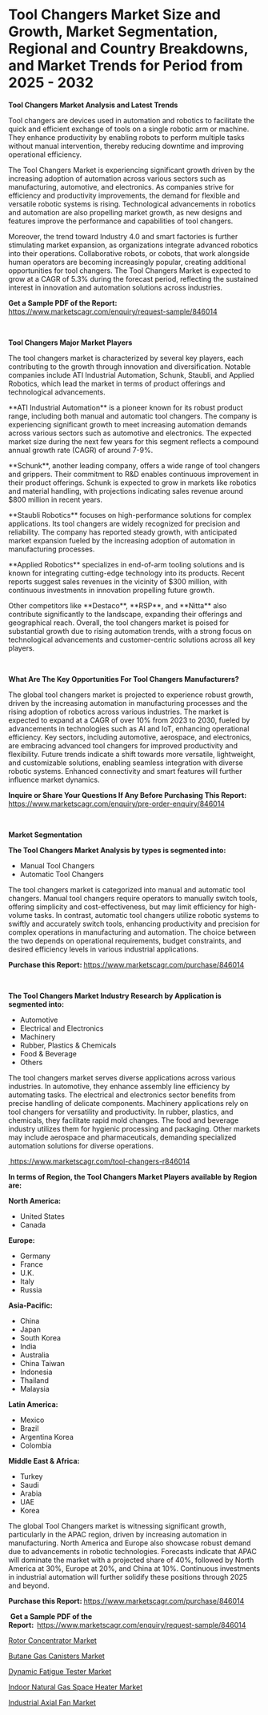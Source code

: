 <p><h1>Tool Changers Market Size and Growth, Market Segmentation, Regional and Country Breakdowns, and Market Trends for Period from 2025 -  2032</h1></p><p><strong>Tool Changers Market Analysis and Latest Trends</strong></p>
<p><p>Tool changers are devices used in automation and robotics to facilitate the quick and efficient exchange of tools on a single robotic arm or machine. They enhance productivity by enabling robots to perform multiple tasks without manual intervention, thereby reducing downtime and improving operational efficiency.</p><p>The Tool Changers Market is experiencing significant growth driven by the increasing adoption of automation across various sectors such as manufacturing, automotive, and electronics. As companies strive for efficiency and productivity improvements, the demand for flexible and versatile robotic systems is rising. Technological advancements in robotics and automation are also propelling market growth, as new designs and features improve the performance and capabilities of tool changers.</p><p>Moreover, the trend toward Industry 4.0 and smart factories is further stimulating market expansion, as organizations integrate advanced robotics into their operations. Collaborative robots, or cobots, that work alongside human operators are becoming increasingly popular, creating additional opportunities for tool changers. The Tool Changers Market is expected to grow at a CAGR of 5.3% during the forecast period, reflecting the sustained interest in innovation and automation solutions across industries.</p></p>
<p><strong>Get a Sample PDF of the Report:&nbsp;</strong> <a href="https://www.marketscagr.com/enquiry/request-sample/846014?utm_campaign=2482&utm_medium=2&utm_source=Github&utm_content=ia&utm_term=10042025&utm_id=tool-changers">https://www.marketscagr.com/enquiry/request-sample/846014</a></p>
<p>&nbsp;</p>
<p><strong>Tool Changers Major Market Players</strong></p>
<p><p>The tool changers market is characterized by several key players, each contributing to the growth through innovation and diversification. Notable companies include ATI Industrial Automation, Schunk, Staubli, and Applied Robotics, which lead the market in terms of product offerings and technological advancements.</p><p>**ATI Industrial Automation** is a pioneer known for its robust product range, including both manual and automatic tool changers. The company is experiencing significant growth to meet increasing automation demands across various sectors such as automotive and electronics. The expected market size during the next few years for this segment reflects a compound annual growth rate (CAGR) of around 7-9%.</p><p>**Schunk**, another leading company, offers a wide range of tool changers and grippers. Their commitment to R&D enables continuous improvement in their product offerings. Schunk is expected to grow in markets like robotics and material handling, with projections indicating sales revenue around $800 million in recent years.</p><p>**Staubli Robotics** focuses on high-performance solutions for complex applications. Its tool changers are widely recognized for precision and reliability. The company has reported steady growth, with anticipated market expansion fueled by the increasing adoption of automation in manufacturing processes.</p><p>**Applied Robotics** specializes in end-of-arm tooling solutions and is known for integrating cutting-edge technology into its products. Recent reports suggest sales revenues in the vicinity of $300 million, with continuous investments in innovation propelling future growth.</p><p>Other competitors like **Destaco**, **RSP**, and **Nitta** also contribute significantly to the landscape, expanding their offerings and geographical reach. Overall, the tool changers market is poised for substantial growth due to rising automation trends, with a strong focus on technological advancements and customer-centric solutions across all key players.</p></p>
<p>&nbsp;</p>
<p><strong>What Are The Key Opportunities For Tool Changers Manufacturers?</strong></p>
<p><p>The global tool changers market is projected to experience robust growth, driven by the increasing automation in manufacturing processes and the rising adoption of robotics across various industries. The market is expected to expand at a CAGR of over 10% from 2023 to 2030, fueled by advancements in technologies such as AI and IoT, enhancing operational efficiency. Key sectors, including automotive, aerospace, and electronics, are embracing advanced tool changers for improved productivity and flexibility. Future trends indicate a shift towards more versatile, lightweight, and customizable solutions, enabling seamless integration with diverse robotic systems. Enhanced connectivity and smart features will further influence market dynamics.</p></p>
<p><strong>Inquire or Share Your Questions If Any Before Purchasing This Report:</strong> <a href="https://www.marketscagr.com/enquiry/pre-order-enquiry/846014?utm_campaign=2482&utm_medium=2&utm_source=Github&utm_content=ia&utm_term=10042025&utm_id=tool-changers">https://www.marketscagr.com/enquiry/pre-order-enquiry/846014</a></p>
<p>&nbsp;</p>
<p><strong>Market Segmentation</strong></p>
<p><strong>The Tool Changers Market Analysis by types is segmented into:</strong></p>
<p><ul><li>Manual Tool Changers</li><li>Automatic Tool Changers</li></ul></p>
<p><p>The tool changers market is categorized into manual and automatic tool changers. Manual tool changers require operators to manually switch tools, offering simplicity and cost-effectiveness, but may limit efficiency for high-volume tasks. In contrast, automatic tool changers utilize robotic systems to swiftly and accurately switch tools, enhancing productivity and precision for complex operations in manufacturing and automation. The choice between the two depends on operational requirements, budget constraints, and desired efficiency levels in various industrial applications.</p></p>
<p><strong>Purchase this Report:&nbsp;</strong><a href="https://www.marketscagr.com/purchase/846014?utm_campaign=2482&utm_medium=2&utm_source=Github&utm_content=ia&utm_term=10042025&utm_id=tool-changers">https://www.marketscagr.com/purchase/846014</a></p>
<p>&nbsp;</p>
<p><strong>The Tool Changers Market Industry Research by Application is segmented into:</strong></p>
<p><ul><li>Automotive</li><li>Electrical and Electronics</li><li>Machinery</li><li>Rubber, Plastics & Chemicals</li><li>Food & Beverage</li><li>Others</li></ul></p>
<p><p>The tool changers market serves diverse applications across various industries. In automotive, they enhance assembly line efficiency by automating tasks. The electrical and electronics sector benefits from precise handling of delicate components. Machinery applications rely on tool changers for versatility and productivity. In rubber, plastics, and chemicals, they facilitate rapid mold changes. The food and beverage industry utilizes them for hygienic processing and packaging. Other markets may include aerospace and pharmaceuticals, demanding specialized automation solutions for diverse operations.</p></p>
<p><a href="https://www.marketscagr.com/tool-changers-r846014?utm_campaign=2482&utm_medium=2&utm_source=Github&utm_content=ia&utm_term=10042025&utm_id=tool-changers">&nbsp;https://www.marketscagr.com/tool-changers-r846014</a></p>
<p><strong>In terms of Region, the Tool Changers Market Players available by Region are:</strong></p>
<p>
    <p> <strong> North America: </strong>
        <ul>
            <li>United States</li>
            <li>Canada</li>
        </ul>
        </p> 
    <p> <strong> Europe: </strong>
        <ul>
            <li>Germany</li>
            <li>France</li>
            <li>U.K.</li>
            <li>Italy</li>
            <li>Russia</li>
        </ul>
        </p> 
    <p> <strong> Asia-Pacific: </strong>
        <ul>
            <li>China</li>
            <li>Japan</li>
            <li>South Korea</li>
            <li>India</li>
            <li>Australia</li>
            <li>China Taiwan</li>
            <li>Indonesia</li>
            <li>Thailand</li>
            <li>Malaysia</li>
        </ul>
        </p> 
    <p> <strong> Latin America: </strong>
        <ul>
            <li>Mexico</li>
            <li>Brazil</li>
            <li>Argentina Korea</li>
            <li>Colombia</li>
        </ul>
        </p> 
    <p> <strong> Middle East & Africa: </strong>
        <ul>
            <li>Turkey</li>
            <li>Saudi</li>
            <li>Arabia</li>
            <li>UAE</li>
            <li>Korea</li>
        </ul>
    </p>
    </p>
<p><p>The global Tool Changers market is witnessing significant growth, particularly in the APAC region, driven by increasing automation in manufacturing. North America and Europe also showcase robust demand due to advancements in robotic technologies. Forecasts indicate that APAC will dominate the market with a projected share of 40%, followed by North America at 30%, Europe at 20%, and China at 10%. Continuous investments in industrial automation will further solidify these positions through 2025 and beyond.</p></p>
<p><strong>Purchase this Report: </strong><a href="https://www.marketscagr.com/purchase/846014?utm_campaign=2482&utm_medium=2&utm_source=Github&utm_content=ia&utm_term=10042025&utm_id=tool-changers">https://www.marketscagr.com/purchase/846014</a></p>
<p>&nbsp;<strong>Get a Sample PDF of the Report:&nbsp;&nbsp;</strong><a href="https://www.marketscagr.com/enquiry/request-sample/846014?utm_campaign=2482&utm_medium=2&utm_source=Github&utm_content=ia&utm_term=10042025&utm_id=tool-changers">https://www.marketscagr.com/enquiry/request-sample/846014</a></p>
<p><strong></strong></p>
<p><p><a href="https://github.com/hurstsaqibyl/Market-Research-Report-List-1/blob/main/rotor-concentrator-market.md?utm_campaign=2482&utm_medium=2&utm_source=Github&utm_content=ia&utm_term=10042025&utm_id=tool-changers">Rotor Concentrator Market</a></p><p><a href="https://github.com/rutupueyed/Market-Research-Report-List-1/blob/main/butane-gas-canisters-market.md?utm_campaign=2482&utm_medium=2&utm_source=Github&utm_content=ia&utm_term=10042025&utm_id=tool-changers">Butane Gas Canisters Market</a></p><p><a href="https://github.com/roehrtizonov/Market-Research-Report-List-1/blob/main/dynamic-fatigue-tester-market.md?utm_campaign=2482&utm_medium=2&utm_source=Github&utm_content=ia&utm_term=10042025&utm_id=tool-changers">Dynamic Fatigue Tester Market</a></p><p><a href="https://github.com/paullsiskec4/Market-Research-Report-List-1/blob/main/indoor-natural-gas-space-heater-market.md?utm_campaign=2482&utm_medium=2&utm_source=Github&utm_content=ia&utm_term=10042025&utm_id=tool-changers">Indoor Natural Gas Space Heater Market</a></p><p><a href="https://github.com/altafvaraswj/Market-Research-Report-List-1/blob/main/industrial-axial-fan-market.md?utm_campaign=2482&utm_medium=2&utm_source=Github&utm_content=ia&utm_term=10042025&utm_id=tool-changers">Industrial Axial Fan Market</a></p></p>